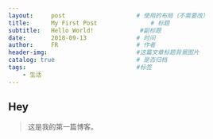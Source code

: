 ```yaml
---
layout:     post                    # 使用的布局（不需要改）
title:      My First Post               # 标题 
subtitle:   Hello World!             #副标题
date:       2018-09-13              # 时间
author:     FR                      # 作者
header-img:                         #这篇文章标题背景图片
catalog: true                       # 是否归档
tags:                               #标签
    - 生活
---
```


## Hey
>这是我的第一篇博客。
